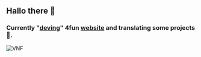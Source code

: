 ## Hallo there 👋

### Currently "[deving](https://www.urbandictionary.com/define.php?term=Deving)" 4fun [website](https://www.cdzungx.tk/) and translating some projects 🐧.
![VNF](https://i.imgur.com/b8SqaDs.png)

<!--
**CDzungx/CDzungx** is a ✨ _special_ ✨ repository because its `README.md` (this file) appears on your GitHub profile.

Here are some ideas to get you started:

- 🔭 I’m currently working on ...
- 🌱 I’m currently learning ...
- 👯 I’m looking to collaborate on ...
- 🤔 I’m looking for help with ...
- 💬 Ask me about ...
- 📫 How to reach me: ...
- 😄 Pronouns: ...
- ⚡ Fun fact: ...
-->
